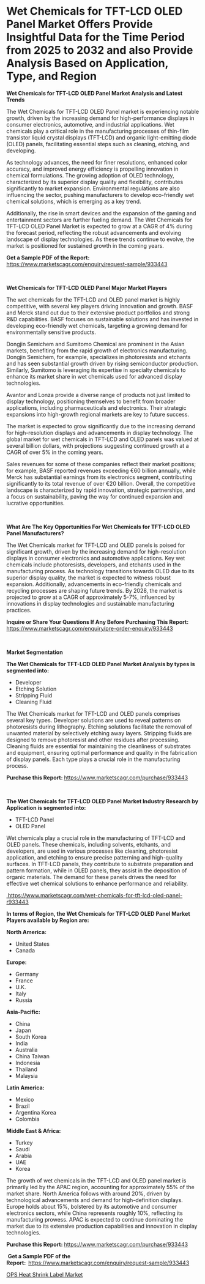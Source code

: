 <p><h1>Wet Chemicals for TFT-LCD OLED Panel Market Offers Provide Insightful Data for the Time Period from 2025 to 2032 and also Provide Analysis Based on Application, Type, and Region</h1></p><p><strong>Wet Chemicals for TFT-LCD OLED Panel Market Analysis and Latest Trends</strong></p>
<p><p>The Wet Chemicals for TFT-LCD OLED Panel market is experiencing notable growth, driven by the increasing demand for high-performance displays in consumer electronics, automotive, and industrial applications. Wet chemicals play a critical role in the manufacturing processes of thin-film transistor liquid crystal displays (TFT-LCD) and organic light-emitting diode (OLED) panels, facilitating essential steps such as cleaning, etching, and developing. </p><p>As technology advances, the need for finer resolutions, enhanced color accuracy, and improved energy efficiency is propelling innovation in chemical formulations. The growing adoption of OLED technology, characterized by its superior display quality and flexibility, contributes significantly to market expansion. Environmental regulations are also influencing the sector, pushing manufacturers to develop eco-friendly wet chemical solutions, which is emerging as a key trend.</p><p>Additionally, the rise in smart devices and the expansion of the gaming and entertainment sectors are further fueling demand. The Wet Chemicals for TFT-LCD OLED Panel Market is expected to grow at a CAGR of 4% during the forecast period, reflecting the robust advancements and evolving landscape of display technologies. As these trends continue to evolve, the market is positioned for sustained growth in the coming years.</p></p>
<p><strong>Get a Sample PDF of the Report:&nbsp;</strong> <a href="https://www.marketscagr.com/enquiry/request-sample/933443?utm_campaign=2208&utm_medium=2&utm_source=Github&utm_content=ia&utm_term=01022025&utm_id=wet-chemicals-for-tft-lcd-oled-panel">https://www.marketscagr.com/enquiry/request-sample/933443</a></p>
<p>&nbsp;</p>
<p><strong>Wet Chemicals for TFT-LCD OLED Panel Major Market Players</strong></p>
<p><p>The wet chemicals for the TFT-LCD and OLED panel market is highly competitive, with several key players driving innovation and growth. BASF and Merck stand out due to their extensive product portfolios and strong R&D capabilities. BASF focuses on sustainable solutions and has invested in developing eco-friendly wet chemicals, targeting a growing demand for environmentally sensitive products.</p><p>Dongjin Semichem and Sumitomo Chemical are prominent in the Asian markets, benefiting from the rapid growth of electronics manufacturing. Dongjin Semichem, for example, specializes in photoresists and etchants and has seen substantial growth driven by rising semiconductor production. Similarly, Sumitomo is leveraging its expertise in specialty chemicals to enhance its market share in wet chemicals used for advanced display technologies.</p><p>Avantor and Lonza provide a diverse range of products not just limited to display technology, positioning themselves to benefit from broader applications, including pharmaceuticals and electronics. Their strategic expansions into high-growth regional markets are key to future success.</p><p>The market is expected to grow significantly due to the increasing demand for high-resolution displays and advancements in display technology. The global market for wet chemicals in TFT-LCD and OLED panels was valued at several billion dollars, with projections suggesting continued growth at a CAGR of over 5% in the coming years.</p><p>Sales revenues for some of these companies reflect their market positions; for example, BASF reported revenues exceeding €60 billion annually, while Merck has substantial earnings from its electronics segment, contributing significantly to its total revenue of over €20 billion. Overall, the competitive landscape is characterized by rapid innovation, strategic partnerships, and a focus on sustainability, paving the way for continued expansion and lucrative opportunities.</p></p>
<p>&nbsp;</p>
<p><strong>What Are The Key Opportunities For Wet Chemicals for TFT-LCD OLED Panel Manufacturers?</strong></p>
<p><p>The Wet Chemicals market for TFT-LCD and OLED panels is poised for significant growth, driven by the increasing demand for high-resolution displays in consumer electronics and automotive applications. Key wet chemicals include photoresists, developers, and etchants used in the manufacturing process. As technology transitions towards OLED due to its superior display quality, the market is expected to witness robust expansion. Additionally, advancements in eco-friendly chemicals and recycling processes are shaping future trends. By 2028, the market is projected to grow at a CAGR of approximately 5-7%, influenced by innovations in display technologies and sustainable manufacturing practices.</p></p>
<p><strong>Inquire or Share Your Questions If Any Before Purchasing This Report:</strong> <a href="https://www.marketscagr.com/enquiry/pre-order-enquiry/933443?utm_campaign=2208&utm_medium=2&utm_source=Github&utm_content=ia&utm_term=01022025&utm_id=wet-chemicals-for-tft-lcd-oled-panel">https://www.marketscagr.com/enquiry/pre-order-enquiry/933443</a></p>
<p>&nbsp;</p>
<p><strong>Market Segmentation</strong></p>
<p><strong>The Wet Chemicals for TFT-LCD OLED Panel Market Analysis by types is segmented into:</strong></p>
<p><ul><li>Developer</li><li>Etching Solution</li><li>Stripping Fluid</li><li>Cleaning Fluid</li></ul></p>
<p><p>The Wet Chemicals market for TFT-LCD and OLED panels comprises several key types. Developer solutions are used to reveal patterns on photoresists during lithography. Etching solutions facilitate the removal of unwanted material by selectively etching away layers. Stripping fluids are designed to remove photoresist and other residues after processing. Cleaning fluids are essential for maintaining the cleanliness of substrates and equipment, ensuring optimal performance and quality in the fabrication of display panels. Each type plays a crucial role in the manufacturing process.</p></p>
<p><strong>Purchase this Report:&nbsp;</strong><a href="https://www.marketscagr.com/purchase/933443?utm_campaign=2208&utm_medium=2&utm_source=Github&utm_content=ia&utm_term=01022025&utm_id=wet-chemicals-for-tft-lcd-oled-panel">https://www.marketscagr.com/purchase/933443</a></p>
<p>&nbsp;</p>
<p><strong>The Wet Chemicals for TFT-LCD OLED Panel Market Industry Research by Application is segmented into:</strong></p>
<p><ul><li>TFT-LCD Panel</li><li>OLED Panel</li></ul></p>
<p><p>Wet chemicals play a crucial role in the manufacturing of TFT-LCD and OLED panels. These chemicals, including solvents, etchants, and developers, are used in various processes like cleaning, photoresist application, and etching to ensure precise patterning and high-quality surfaces. In TFT-LCD panels, they contribute to substrate preparation and pattern formation, while in OLED panels, they assist in the deposition of organic materials. The demand for these panels drives the need for effective wet chemical solutions to enhance performance and reliability.</p></p>
<p><a href="https://www.marketscagr.com/wet-chemicals-for-tft-lcd-oled-panel-r933443?utm_campaign=2208&utm_medium=2&utm_source=Github&utm_content=ia&utm_term=01022025&utm_id=wet-chemicals-for-tft-lcd-oled-panel">&nbsp;https://www.marketscagr.com/wet-chemicals-for-tft-lcd-oled-panel-r933443</a></p>
<p><strong>In terms of Region, the Wet Chemicals for TFT-LCD OLED Panel Market Players available by Region are:</strong></p>
<p>
    <p> <strong> North America: </strong>
        <ul>
            <li>United States</li>
            <li>Canada</li>
        </ul>
        </p> 
    <p> <strong> Europe: </strong>
        <ul>
            <li>Germany</li>
            <li>France</li>
            <li>U.K.</li>
            <li>Italy</li>
            <li>Russia</li>
        </ul>
        </p> 
    <p> <strong> Asia-Pacific: </strong>
        <ul>
            <li>China</li>
            <li>Japan</li>
            <li>South Korea</li>
            <li>India</li>
            <li>Australia</li>
            <li>China Taiwan</li>
            <li>Indonesia</li>
            <li>Thailand</li>
            <li>Malaysia</li>
        </ul>
        </p> 
    <p> <strong> Latin America: </strong>
        <ul>
            <li>Mexico</li>
            <li>Brazil</li>
            <li>Argentina Korea</li>
            <li>Colombia</li>
        </ul>
        </p> 
    <p> <strong> Middle East & Africa: </strong>
        <ul>
            <li>Turkey</li>
            <li>Saudi</li>
            <li>Arabia</li>
            <li>UAE</li>
            <li>Korea</li>
        </ul>
    </p>
    </p>
<p><p>The growth of wet chemicals in the TFT-LCD and OLED panel market is primarily led by the APAC region, accounting for approximately 55% of the market share. North America follows with around 20%, driven by technological advancements and demand for high-definition displays. Europe holds about 15%, bolstered by its automotive and consumer electronics sectors, while China represents roughly 10%, reflecting its manufacturing prowess. APAC is expected to continue dominating the market due to its extensive production capabilities and innovation in display technologies.</p></p>
<p><strong>Purchase this Report: </strong><a href="https://www.marketscagr.com/purchase/933443?utm_campaign=2208&utm_medium=2&utm_source=Github&utm_content=ia&utm_term=01022025&utm_id=wet-chemicals-for-tft-lcd-oled-panel">https://www.marketscagr.com/purchase/933443</a></p>
<p>&nbsp;<strong>Get a Sample PDF of the Report:&nbsp;&nbsp;</strong><a href="https://www.marketscagr.com/enquiry/request-sample/933443?utm_campaign=2208&utm_medium=2&utm_source=Github&utm_content=ia&utm_term=01022025&utm_id=wet-chemicals-for-tft-lcd-oled-panel">https://www.marketscagr.com/enquiry/request-sample/933443</a></p>
<p><strong></strong></p>
<p><p><a href="https://github.com/abbislposival/Market-Research-Report-List-1/blob/main/ops-heat-shrink-label-market.md?utm_campaign=2208&utm_medium=2&utm_source=Github&utm_content=ia&utm_term=01022025&utm_id=wet-chemicals-for-tft-lcd-oled-panel">OPS Heat Shrink Label Market</a></p></p>
